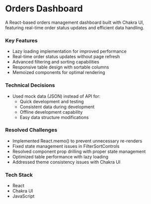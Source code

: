 # Orders Dashboard
A React-based orders management dashboard built with Chakra UI, featuring real-time order status updates and efficient data handling.

### Key Features
- Lazy loading implementation for improved performance
- Real-time order status updates without page refresh
- Advanced filtering and sorting capabilities
- Responsive table design with sortable columns
- Memoized components for optimal rendering

### Technical Decisions
- Used mock data (JSON) instead of API for:
  - Quick development and testing
  - Consistent data during development
  - Offline development capability
  - Easy data structure modifications

### Resolved Challenges
- Implemented React.memo() to prevent unnecessary re-renders
- Fixed state management issues in FilterSortControls
- Resolved component prop drilling with proper state management
- Optimized table performance with lazy loading
- Addressed theme consistency issues with Chakra UI

### Tech Stack
- React
- Chakra UI
- JavaScript